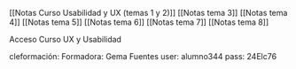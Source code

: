 [[Notas Curso Usabilidad y UX (temas 1 y 2)]]
[[Notas tema 3]]
[[Notas tema 4]]
[[Notas tema 5]]
[[Notas tema 6]]
[[Notas tema 7]]
[[Notas tema 8]]

Acceso
Curso UX y Usabilidad

cleformación: 
Formadora: Gema Fuentes
user: alumno344
pass: 24Elc76

